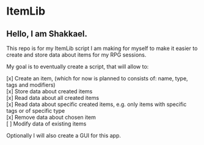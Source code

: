 <h1>ItemLib</h1>

<h2>Hello, I am Shakkael.</h2>
This repo is for my ItemLib script I am making for myself to make it easier to create and store data about items for my RPG sessions.

My goal is to eventually create a script, that will allow to:

[x] Create an item, (which for now is planned to consists of: name, type, tags and modifiers)<br>
[x] Store data about created items<br>
[x] Read data about all created items<br>
[x] Read data about specific created items, e.g. only items with specific tags or of specific type<br>
[x] Remove data about chosen item<br>
[ ] Modify data of existing items

Optionally I will also create a GUI for this app.
